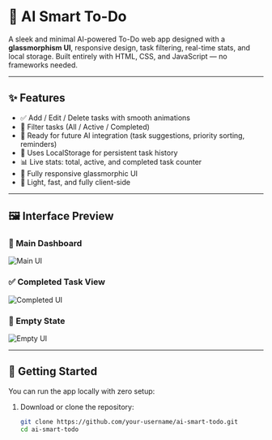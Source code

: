 # 🧠 AI Smart To-Do

A sleek and minimal AI-powered To-Do web app designed with a **glassmorphism UI**, responsive design, task filtering, real-time stats, and local storage. Built entirely with HTML, CSS, and JavaScript — no frameworks needed.

---

## ✨ Features

- ✅ Add / Edit / Delete tasks with smooth animations
- 📂 Filter tasks (All / Active / Completed)
- 🧠 Ready for future AI integration (task suggestions, priority sorting, reminders)
- 💾 Uses LocalStorage for persistent task history
- 📊 Live stats: total, active, and completed task counter
- 🌈 Fully responsive glassmorphic UI
- 🔁 Light, fast, and fully client-side

---

## 🖼️ Interface Preview

### 📌 Main Dashboard

![Main UI]([./Screenshot%202025-08-02%20at%204.56.05 PM.png](https://github.com/Amankhan2370/ai-smart-todo/blob/10806f3946d2ca0240550b458c336d55b99dc131/main-ui.png))

### ✅ Completed Task View

![Completed UI](./Screenshot%202025-08-02%20at%204.56.18 PM.png)

### 📝 Empty State

![Empty UI](./Screenshot%202025-08-02%20at%204.55.25 PM.png)

---

## 🚀 Getting Started

You can run the app locally with zero setup:

1. Download or clone the repository:

   ```bash
   git clone https://github.com/your-username/ai-smart-todo.git
   cd ai-smart-todo
